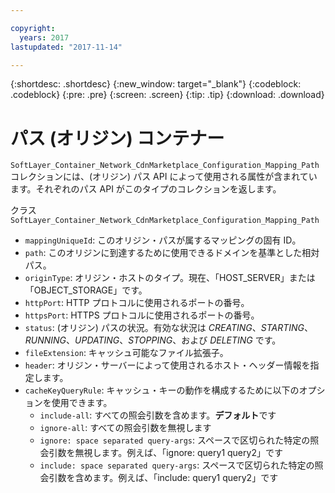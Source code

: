 ```yaml
---

copyright:
  years: 2017
lastupdated: "2017-11-14"

---
```


{:shortdesc: .shortdesc}
{:new_window: target="_blank"}
{:codeblock: .codeblock}
{:pre: .pre}
{:screen: .screen}
{:tip: .tip}
{:download: .download}  

# パス (オリジン) コンテナー
`SoftLayer_Container_Network_CdnMarketplace_Configuration_Mapping_Path` コレクションには、(オリジン) パス API によって使用される属性が含まれています。それぞれのパス API がこのタイプのコレクションを返します。

クラス `SoftLayer_Container_Network_CdnMarketplace_Configuration_Mapping_Path`  

* `mappingUniqueId`: このオリジン・パスが属するマッピングの固有 ID。  
* `path`: このオリジンに到達するために使用できるドメインを基準とした相対パス。  
* `originType`: オリジン・ホストのタイプ。現在、「HOST\_SERVER」または「OBJECT\_STORAGE」です。  
* `httpPort`: HTTP プロトコルに使用されるポートの番号。  
* `httpsPort`: HTTPS プロトコルに使用されるポートの番号。  
* `status`: (オリジン) パスの状況。有効な状況は _CREATING_、_STARTING_、_RUNNING_、_UPDATING_、_STOPPING_、および _DELETING_ です。
* `fileExtension`: キャッシュ可能なファイル拡張子。  
* `header`: オリジン・サーバーによって使用されるホスト・ヘッダー情報を指定します。
* `cacheKeyQueryRule`: キャッシュ・キーの動作を構成するために以下のオプションを使用できます。
  * `include-all`: すべての照会引数を含めます。**デフォルト**です
  * `ignore-all`: すべての照会引数を無視します
  * `ignore: space separated query-args`: スペースで区切られた特定の照会引数を無視します。例えば、「ignore: query1 query2」です
  * `include: space separated query-args`: スペースで区切られた特定の照会引数を含めます。例えば、「include: query1 query2」です
